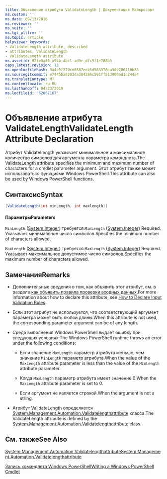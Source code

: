 ```yaml
---
title: Объявление атрибута ValidateLength | Документация Майкрософт
ms.custom: ''
ms.date: 09/13/2016
ms.reviewer: ''
ms.suite: ''
ms.tgt_pltfrm: ''
ms.topic: article
helpviewer_keywords:
- ValidateLength attribute, described
- attributes, ValidateLength
- ValidateLength attribute
ms.assetid: 82fe3a35-a94b-4bc1-ad9e-dfc5f1e788b3
caps.latest.revision: 13
ms.openlocfilehash: 3a4c5f279ce8587eeb5d583376ea3d2286210b83
ms.sourcegitcommit: e7445ba8203da304286c591ff513900ad1c244a4
ms.translationtype: MT
ms.contentlocale: ru-RU
ms.lasthandoff: 04/23/2019
ms.locfileid: "62067167"
---
```

# <a name="validatelength-attribute-declaration"></a><span data-ttu-id="098ec-102">Объявление атрибута ValidateLength</span><span class="sxs-lookup"><span data-stu-id="098ec-102">ValidateLength Attribute Declaration</span></span>

<span data-ttu-id="098ec-103">Атрибут ValidateLength указывает минимальное и максимальное количество символов для аргумента параметра командлета.</span><span class="sxs-lookup"><span data-stu-id="098ec-103">The ValidateLength attribute specifies the minimum and maximum number of characters for a cmdlet parameter argument.</span></span> <span data-ttu-id="098ec-104">Этот атрибут также может использоваться функциями Windows PowerShell.</span><span class="sxs-lookup"><span data-stu-id="098ec-104">This attribute can also be used by Windows PowerShell functions.</span></span>

## <a name="syntax"></a><span data-ttu-id="098ec-105">Синтаксис</span><span class="sxs-lookup"><span data-stu-id="098ec-105">Syntax</span></span>

```csharp
[ValidateLength(int minLength, int maxlength)]
```

#### <a name="parameters"></a><span data-ttu-id="098ec-106">Параметры</span><span class="sxs-lookup"><span data-stu-id="098ec-106">Parameters</span></span>

<span data-ttu-id="098ec-107">`MinLength` ([System.Integer](/dotnet/api/System.Integer)) требуется.</span><span class="sxs-lookup"><span data-stu-id="098ec-107">`MinLength` ([System.Integer](/dotnet/api/System.Integer)) Required.</span></span> <span data-ttu-id="098ec-108">Указывает минимальное число символов.</span><span class="sxs-lookup"><span data-stu-id="098ec-108">Specifies the minimum number of characters allowed.</span></span>

<span data-ttu-id="098ec-109">`MaxLength` ([System.Integer](/dotnet/api/System.Integer)) требуется.</span><span class="sxs-lookup"><span data-stu-id="098ec-109">`MaxLength` ([System.Integer](/dotnet/api/System.Integer)) Required.</span></span> <span data-ttu-id="098ec-110">Указывает максимальное допустимое число символов.</span><span class="sxs-lookup"><span data-stu-id="098ec-110">Specifies the maximum number of characters allowed.</span></span>

## <a name="remarks"></a><span data-ttu-id="098ec-111">Замечания</span><span class="sxs-lookup"><span data-stu-id="098ec-111">Remarks</span></span>

- <span data-ttu-id="098ec-112">Дополнительные сведения о том, как объявить этот атрибут, см. в разделе [как объявить правила проверки входных данных](http://msdn.microsoft.com/en-us/544c2100-62ba-4be4-b2a2-cc0d4e4fc45b).</span><span class="sxs-lookup"><span data-stu-id="098ec-112">For more information about how to declare this attribute, see [How to Declare Input Validation Rules](http://msdn.microsoft.com/en-us/544c2100-62ba-4be4-b2a2-cc0d4e4fc45b).</span></span>

- <span data-ttu-id="098ec-113">Если этот атрибут не используется, что соответствующий аргумент параметра может быть любой длины.</span><span class="sxs-lookup"><span data-stu-id="098ec-113">When this attribute is not used, the corresponding parameter argument can be of any length.</span></span>

- <span data-ttu-id="098ec-114">Среда выполнения Windows PowerShell выдает ошибку при следующих условиях:</span><span class="sxs-lookup"><span data-stu-id="098ec-114">The Windows PowerShell runtime throws an error under the following conditions:</span></span>

    - <span data-ttu-id="098ec-115">Если значение `MaxLength` параметр атрибута меньше, чем значение `MinLength` параметр атрибута.</span><span class="sxs-lookup"><span data-stu-id="098ec-115">When the value of the `MaxLength` attribute parameter is less than the value of the `MinLength` attribute parameter.</span></span>

    - <span data-ttu-id="098ec-116">Когда `MaxLength` параметр атрибута имеет значение 0.</span><span class="sxs-lookup"><span data-stu-id="098ec-116">When the `MaxLength` attribute parameter is set to 0.</span></span>

    - <span data-ttu-id="098ec-117">Если аргумент не является строкой.</span><span class="sxs-lookup"><span data-stu-id="098ec-117">When the argument is not a string.</span></span>

- <span data-ttu-id="098ec-118">Атрибут ValidateLength определяется [System.Management.Automation.Validatelengthattribute](/dotnet/api/System.Management.Automation.ValidateLengthAttribute) класса.</span><span class="sxs-lookup"><span data-stu-id="098ec-118">The ValidateLength attribute is defined by the [System.Management.Automation.Validatelengthattribute](/dotnet/api/System.Management.Automation.ValidateLengthAttribute) class.</span></span>

## <a name="see-also"></a><span data-ttu-id="098ec-119">См. также</span><span class="sxs-lookup"><span data-stu-id="098ec-119">See Also</span></span>

[<span data-ttu-id="098ec-120">System.Management.Automation.Validatelengthattribute</span><span class="sxs-lookup"><span data-stu-id="098ec-120">System.Management.Automation.Validatelengthattribute</span></span>](/dotnet/api/System.Management.Automation.ValidateLengthAttribute)

[<span data-ttu-id="098ec-121">Запись командлета Windows PowerShell</span><span class="sxs-lookup"><span data-stu-id="098ec-121">Writing a Windows PowerShell Cmdlet</span></span>](./writing-a-windows-powershell-cmdlet.md)
